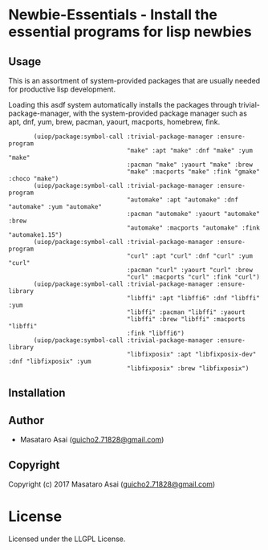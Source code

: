 
# Newbie-Essentials - Install the essential programs for lisp newbies

## Usage

This is an assortment of system-provided packages that
are usually needed for productive lisp development.

Loading this asdf system automatically installs the packages through
trivial-package-manager, with the system-provided package manager such as apt,
dnf, yum, brew, pacman, yaourt, macports, homebrew, fink.


           (uiop/package:symbol-call :trivial-package-manager :ensure-program
                                     "make" :apt "make" :dnf "make" :yum "make"
                                     :pacman "make" :yaourt "make" :brew
                                     "make" :macports "make" :fink "gmake" :choco "make")
           (uiop/package:symbol-call :trivial-package-manager :ensure-program
                                     "automake" :apt "automake" :dnf "automake" :yum "automake"
                                     :pacman "automake" :yaourt "automake" :brew
                                     "automake" :macports "automake" :fink "automake1.15")
           (uiop/package:symbol-call :trivial-package-manager :ensure-program
                                     "curl" :apt "curl" :dnf "curl" :yum "curl"
                                     :pacman "curl" :yaourt "curl" :brew
                                     "curl" :macports "curl" :fink "curl")
           (uiop/package:symbol-call :trivial-package-manager :ensure-library
                                     "libffi" :apt "libffi6" :dnf "libffi" :yum
                                     "libffi" :pacman "libffi" :yaourt
                                     "libffi" :brew "libffi" :macports "libffi"
                                     :fink "libffi6")
           (uiop/package:symbol-call :trivial-package-manager :ensure-library
                                     "libfixposix" :apt "libfixposix-dev" :dnf "libfixposix" :yum
                                     "libfixposix" :brew "libfixposix")

## Installation

## Author

* Masataro Asai (guicho2.71828@gmail.com)

## Copyright

Copyright (c) 2017 Masataro Asai (guicho2.71828@gmail.com)

# License

Licensed under the LLGPL License.

